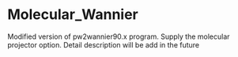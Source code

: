 # Molecular_Wannier
Modified version of pw2wannier90.x program. Supply the molecular projector option.
Detail description will be add in the future
